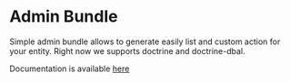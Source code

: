 # Admin Bundle

Simple admin bundle allows to generate easily list and custom action for your entity.
Right now we supports doctrine and doctrine-dbal.

Documentation is available [here](doc/index.md)
